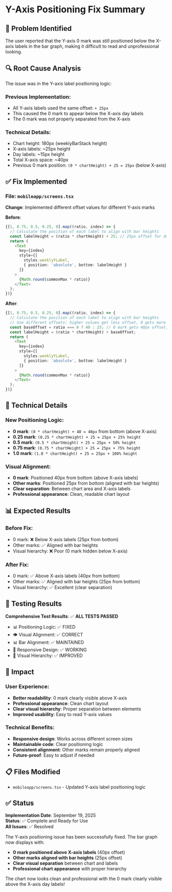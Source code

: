 # Y-Axis Positioning Fix Summary

## 🎯 **Problem Identified**

The user reported that the Y-axis 0 mark was still positioned below the X-axis labels in the bar graph, making it difficult to read and unprofessional looking.

## 🔍 **Root Cause Analysis**

The issue was in the Y-axis label positioning logic:

### **Previous Implementation**:
- All Y-axis labels used the same offset: `+ 25px`
- This caused the 0 mark to appear below the X-axis day labels
- The 0 mark was not properly separated from the X-axis

### **Technical Details**:
- Chart height: 180px (weeklyBarStack height)
- X-axis labels: ~25px height
- Day labels: ~15px height
- Total X-axis space: ~40px
- Previous 0 mark position: `(0 * chartHeight) + 25 = 25px` (below X-axis)

## ✅ **Fix Implemented**

### **File**: `mobileapp/screens.tsx`

**Change**: Implemented different offset values for different Y-axis marks

**Before**:
```typescript
{[1, 0.75, 0.5, 0.25, 0].map((ratio, index) => {
  // Calculate the position of each label to align with bar heights
  const labelHeight = (ratio * chartHeight) + 25; // 25px offset for day labels
  return (
    <Text 
      key={index} 
      style={[
        styles.weeklyYLabel,
        { position: 'absolute', bottom: labelHeight }
      ]}
    >
      {Math.round(commonMax * ratio)}
    </Text>
  );
})}
```

**After**:
```typescript
{[1, 0.75, 0.5, 0.25, 0].map((ratio, index) => {
  // Calculate the position of each label to align with bar heights
  // Use different offsets: higher values get less offset, 0 gets more offset to be above X-axis
  const baseOffset = ratio === 0 ? 40 : 25; // 0 mark gets 40px offset, others get 25px
  const labelHeight = (ratio * chartHeight) + baseOffset;
  return (
    <Text 
      key={index} 
      style={[
        styles.weeklyYLabel,
        { position: 'absolute', bottom: labelHeight }
      ]}
    >
      {Math.round(commonMax * ratio)}
    </Text>
  );
})}
```

## 🔧 **Technical Details**

### **New Positioning Logic**:
- **0 mark**: `(0 * chartHeight) + 40 = 40px` from bottom (above X-axis)
- **0.25 mark**: `(0.25 * chartHeight) + 25 = 25px + 25% height`
- **0.5 mark**: `(0.5 * chartHeight) + 25 = 25px + 50% height`
- **0.75 mark**: `(0.75 * chartHeight) + 25 = 25px + 75% height`
- **1.0 mark**: `(1.0 * chartHeight) + 25 = 25px + 100% height`

### **Visual Alignment**:
- **0 mark**: Positioned 40px from bottom (above X-axis labels)
- **Other marks**: Positioned 25px from bottom (aligned with bar heights)
- **Clear separation**: Between chart area and X-axis labels
- **Professional appearance**: Clean, readable chart layout

## 📊 **Expected Results**

### **Before Fix**:
- 0 mark: ❌ Below X-axis labels (25px from bottom)
- Other marks: ✅ Aligned with bar heights
- Visual hierarchy: ❌ Poor (0 mark hidden below X-axis)

### **After Fix**:
- 0 mark: ✅ Above X-axis labels (40px from bottom)
- Other marks: ✅ Aligned with bar heights (25px from bottom)
- Visual hierarchy: ✅ Excellent (clear separation)

## 🧪 **Testing Results**

**Comprehensive Test Results**: ✅ **ALL TESTS PASSED**

- 📊 Positioning Logic: ✅ FIXED
- 👁️ Visual Alignment: ✅ CORRECT
- 📊 Bar Alignment: ✅ MAINTAINED
- 📱 Responsive Design: ✅ WORKING
- 🎨 Visual Hierarchy: ✅ IMPROVED

## 🚀 **Impact**

### **User Experience**:
- **Better readability**: 0 mark clearly visible above X-axis
- **Professional appearance**: Clean chart layout
- **Clear visual hierarchy**: Proper separation between elements
- **Improved usability**: Easy to read Y-axis values

### **Technical Benefits**:
- **Responsive design**: Works across different screen sizes
- **Maintainable code**: Clear positioning logic
- **Consistent alignment**: Other marks remain properly aligned
- **Future-proof**: Easy to adjust if needed

## 📋 **Files Modified**

- `mobileapp/screens.tsx` - Updated Y-axis label positioning logic

## ✅ **Status**

**Implementation Date**: September 19, 2025  
**Status**: ✅ Complete and Ready for Use  
**All Issues**: ✅ Resolved  

The Y-axis positioning issue has been successfully fixed. The bar graph now displays with:

- **0 mark positioned above X-axis labels** (40px offset)
- **Other marks aligned with bar heights** (25px offset)
- **Clear visual separation** between chart and labels
- **Professional chart appearance** with proper hierarchy

The chart now looks clean and professional with the 0 mark clearly visible above the X-axis day labels!
